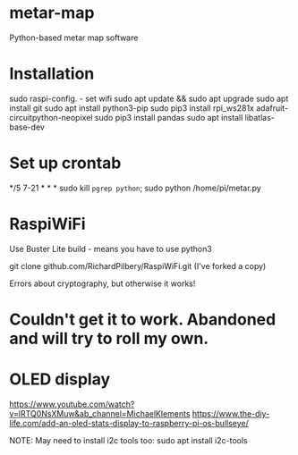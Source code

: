 # metar-map
Python-based metar map software

# Installation

sudo raspi-config. - set wifi
sudo apt update && sudo apt upgrade
sudo apt install git
sudo apt install python3-pip
sudo pip3 install rpi_ws281x adafruit-circuitpython-neopixel
sudo pip3 install pandas
sudo apt install libatlas-base-dev

# Set up crontab

*/5 7-21 * * *  sudo kill `pgrep python`; sudo python /home/pi/metar.py




# RaspiWiFi

Use Buster Lite build - means you have to use python3

git clone github.com/RichardPilbery/RaspiWiFi.git  (I've forked a copy)

Errors about cryptography, but otherwise it works!

# Couldn't get it to work. Abandoned and will try to roll my own.


# OLED display

https://www.youtube.com/watch?v=lRTQ0NsXMuw&ab_channel=MichaelKlements
https://www.the-diy-life.com/add-an-oled-stats-display-to-raspberry-pi-os-bullseye/

NOTE: May need to install i2c tools too: sudo apt install i2c-tools





